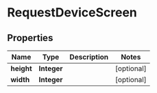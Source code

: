 # RequestDeviceScreen

## Properties
Name | Type | Description | Notes
------------ | ------------- | ------------- | -------------
**height** | **Integer** |  |  [optional]
**width** | **Integer** |  |  [optional]

